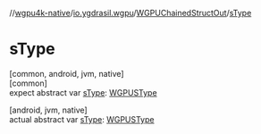 //[wgpu4k-native](../../../index.md)/[io.ygdrasil.wgpu](../index.md)/[WGPUChainedStructOut](index.md)/[sType](s-type.md)

# sType

[common, android, jvm, native]\
[common]\
expect abstract var [sType](s-type.md): [WGPUSType](../-w-g-p-u-s-type/index.md)

[android, jvm, native]\
actual abstract var [sType](s-type.md): [WGPUSType](../-w-g-p-u-s-type/index.md)